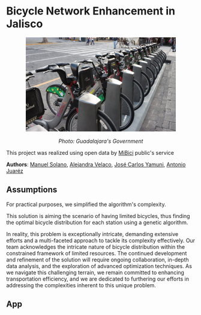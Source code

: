 # Bicycle Network Enhancement in Jalisco

<p align="center">
<img src="images/mibici.jpg" alt="medicom" width="400" height="250">
</p>

<p align="center">
  <em> Photo: Guadalajara's Government </em>
</p>

This project was realized using open data by [MiBici](https://www.mibici.net/) public's service

__Authors__: [Manuel Solano](https://github.com/manuelsolan-o), [Alejandra Velaco](https://github.com/Aleevz), [José Carlos Yamuni](https://github.com/josecyamuni), [Antonio Juaréz](https://github.com/JAJP2203)

## Assumptions

For practical purposes, we simplified the algorithm's complexity.

This solution is aiming the scenario of having limited bicycles, thus finding the optimal bicycle distribution for each station using a genetic algorithm.

In reality, this problem is exceptionally intricate, demanding extensive efforts and a multi-faceted approach to tackle its complexity effectively. Our team acknowledges the intricate nature of bicycle distribution within the constrained framework of limited resources. The continued development and refinement of the solution will require ongoing collaboration, in-depth data analysis, and the exploration of advanced optimization techniques. As we navigate this challenging terrain, we remain committed to enhancing transportation efficiency, and we are dedicated to furthering our efforts in addressing the complexities inherent to this unique problem.

## App

